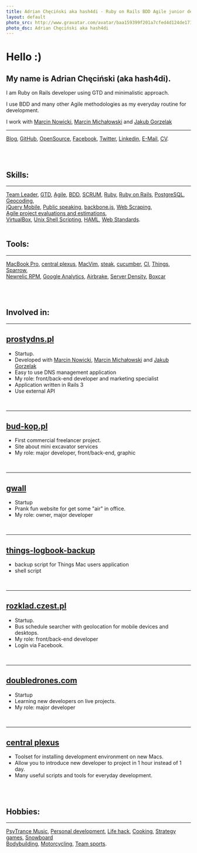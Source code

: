 ```yaml
---
title: Adrian Chęciński aka hash4di - Ruby on Rails BDD Agile junior developer, using GTD and minimalistic approach
layout: default
photo_src: http://www.gravatar.com/avatar/baa159399f201a7cfed4d124de1713e9.png?r=PG
photo_dsc: Adrian Chęciński aka hash4di
---
```


# Hello :)

## My name is Adrian Chęciński (aka hash4di).

I am Ruby on Rails developer using GTD and minimalistic approach.

I use BDD and many other Agile methodologies as my everyday routine for development.

I work with <a href='http://marcinnowicki.com'>Marcin Nowicki</a>, <a href='http://marcinmichalowski.com'>Marcin Michałowski</a> and  <a href='http://goozzik.github.com'>Jakub Gorzelak</a>
<hr>

[Blog](http://hash4di.tumblr.com),
[GitHub](http://github.com/hash4di),
[OpenSource](https://github.com/doubledrones),
[Facebook](http://facebook.com/hash4di),
[Twitter](http://twitter.com/hash4di),
[Linkedin](http://www.linkedin.com/pub/adrian-ch%C4%99ci%C5%84ski/42/450/961),
[E-Mail](mailto:hash4di@gmail.com),
[CV](/CV_Adrian.Checinski_2012.07.12.pdf).

<br/>
<br/>

## Skills:

<hr>

[Team Leader](http://en.wikipedia.org/wiki/Team_leader),
[GTD](http://en.wikipedia.org/wiki/Getting_Things_Done),
[Agile](http://en.wikipedia.org/wiki/Agile_software_development),
[BDD](http://en.wikipedia.org/wiki/Behavior_Driven_Development),
[SCRUM](http://en.wikipedia.org/wiki/SCRUM),
[Ruby](http://www.ruby-lang.org/en/),
[Ruby on Rails](http://rubyonrails.org/),
[PostgreSQL](http://en.wikipedia.org/wiki/PostgreSQL),
[Geocoding](http://en.wikipedia.org/wiki/Geocoding),
<br/>
[jQuery Mobile](http://jquerymobile.com/),
[Public speaking](http://en.wikipedia.org/wiki/Public_speaking),
[backbone.js](http://backbonejs.org),
[Web Scraping](http://en.wikipedia.org/wiki/Web_scraping),
<br/>
[Agile project evaluations and estimations](http://pivotaltracker.com),
<br/>
[VirtualBox](http://en.wikipedia.org/wiki/Virtual_box),
[Unix Shell Scripting](http://en.wikipedia.org/wiki/Shell_scripting),
[HAML](http://pl.wikipedia.org/wiki/Haml),
[Web Standards](http://en.wikipedia.org/wiki/Web_standards).
<br/>
<br/>

## Tools:

<hr>

[MacBook Pro](http://www.apple.com/macbook-pro/),
[central plexus](https://github.com/doubledrones/central_plexus),
[MacVim](http://code.google.com/p/macvim/),
[steak](https://github.com/cavalle/steak),
[cucumber](http://cukes.info/),
[CI](http://en.wikipedia.org/wiki/Continuous_integration),
[Things](http://culturedcode.com/things),
[Sparrow](http://www.sparrowmailapp.com),
<br/>
[Newrelic RPM](http://newrelic.com),
[Google Analytics](http://en.wikipedia.org/wiki/Google_Analytics),
[Airbrake](http://airbrake.io/pages/home),
[Server Density](http://www.serverdensity.com),
[Boxcar](http://boxcar.io)

<br/>
<br/>

## Involved in:

<hr>

## [prostydns.pl](http://prostydns.pl)

<ul>
  <li>Startup.</li>
  <li>Developed with <a href='http://marcinnowicki.com'>Marcin Nowicki</a>, <a href="http://marcinmichalowski.com/">Marcin Michałowski</a> and <a href='http://goozzik.github.com'>Jakub Gorzelak</a></li>
  <li>Easy to use DNS management application</li>
  <li>My role: front/back-end developer and marketing specialist</li>
  <li>Application written in Rails 3</li>
  <li>Use external API</li>
</ul>

<br/>
<hr>

## [bud-kop.pl](http://bud-kop.pl)

<ul>
  <li>First commercial freelancer project.</li>
  <li>Site about mini excavator services</li>
  <li>My role: major developer, front/back-end, graphic</li>
</ul>

<br/>
<hr>

## [gwall](http://gwall.heroku.com)

<ul>
  <li>Startup</li>
  <li>Prank fun website for get some "air" in office.</li>
  <li>My role: owner, major developer</li>
</ul>

<br/>
<hr>

## [things-logbook-backup](http://github.com/hash4di/things-logbook-backup)

<ul>
  <li>backup script for Things Mac users application</li>
  <li>shell script</li>
</ul>

<br/>
<hr>

## [rozklad.czest.pl](http://rozklad.czest.pl)

<ul>
  <li>Startup.</li>
  <li>Bus schedule searcher with geolocation for mobile devices and desktops.</li>
  <li>My role: front/back-end developer</li>
  <li>Login via Facebook.</li>
</ul>

<br/>
<hr>

## [doubledrones.com](http://doubledrones.com)

<ul>
  <li>Startup</li>
  <li>Learning new developers on live projects.</li>
  <li>My role: major developer</li>
</ul>

<br/>
<hr>

## [central plexus](https://github.com/doubledrones/central_plexus)

<ul>
  <li>Toolset for installing development environment on new Macs.</li>
  <li>Allow you to introduce new developer to project in 1 hour instead of 1 day.</li>
  <li>Many useful scripts and tools for everyday development.</li>
</ul>

<br/>
<br/>

## Hobbies:

<hr>

[PsyTrance Music](http://www.last.fm/user/pr0d1r2),
[Personal development](http://en.wikipedia.org/wiki/Personal_development),
[Life hack](http://en.wikipedia.org/wiki/Life_hack),
[Cooking](http://en.wikipedia.org/wiki/Cooking),
[Strategy games](http://en.wikipedia.org/wiki/Strategy_game),
[Snowboard](http://en.wikipedia.org/wiki/snowboard)
<br/>
[Bodybuilding](http://en.wikipedia.org/wiki/Bodybuilding),
[Motorcycling](http://en.wikipedia.org/wiki/Motorcycling),
[Team sports](http://en.wikipedia.org/wiki/Team_sports).
